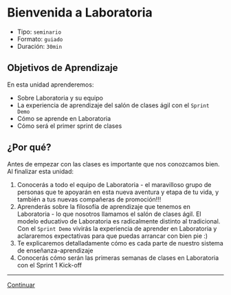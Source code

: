 # Bienvenida a Laboratoria
- Tipo: `seminario`
- Formato: `guiado`
- Duración: `30min`

## Objetivos de Aprendizaje

En esta unidad aprenderemos:
* Sobre Laboratoria y su equipo
* La experiencia de aprendizaje del salón de clases ágil con el `Sprint Demo`
* Cómo se aprende en Laboratoria
* Cómo será el primer sprint de clases

## ¿Por qué?

Antes de empezar con las clases es importante que nos conozcamos bien. Al
finalizar esta unidad:

1. Conocerás a todo el equipo de Laboratoria - el maravilloso grupo de personas
que te apoyarán en esta nueva aventura y etapa de tu vida, y también a tus
nuevas compañeras de promoción!!!
2. Aprenderás sobre la filosofía de aprendizaje que tenemos en
Laboratoria - lo que nosotros llamamos el salón de clases ágil. El modelo
educativo de Laboratoria es radicalmente distinto al tradicional. Con el
`Sprint Demo` vivirás la experiencia de aprender en Laboratoria y
aclararemos expectativas para que puedas arrancar con bien pie :)
3. Te explicaremos detalladamente cómo es cada parte de nuestro sistema de
enseñanza-aprendizaje
4. Conocerás cómo serán las primeras semanas de clases en Laboratoria con
el Sprint 1 Kick-off

***

[Continuar](01-about-laboratoria.md)
